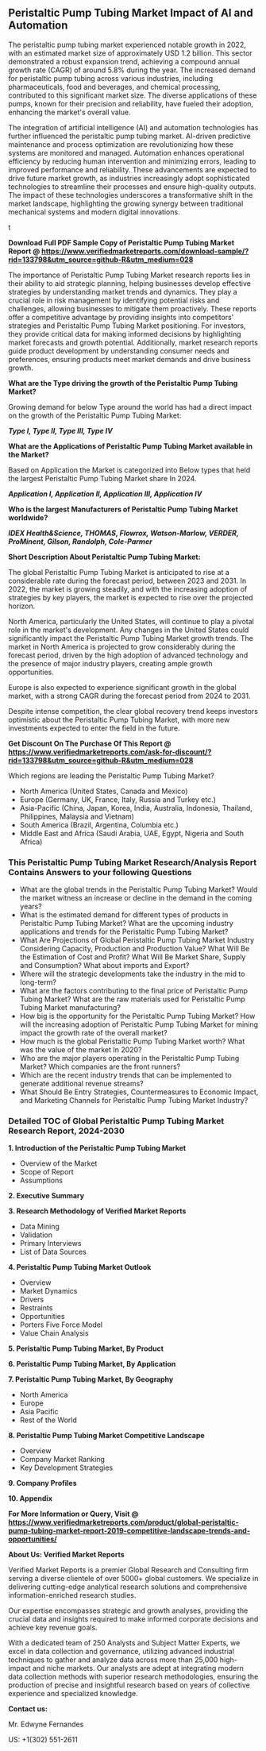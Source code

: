 <h2>Peristaltic Pump Tubing Market Impact of AI and Automation</h2><p>The peristaltic pump tubing market experienced notable growth in 2022, with an estimated market size of approximately USD 1.2 billion. This sector demonstrated a robust expansion trend, achieving a compound annual growth rate (CAGR) of around 5.8% during the year. The increased demand for peristaltic pump tubing across various industries, including pharmaceuticals, food and beverages, and chemical processing, contributed to this significant market size. The diverse applications of these pumps, known for their precision and reliability, have fueled their adoption, enhancing the market's overall value.</p><p>The integration of artificial intelligence (AI) and automation technologies has further influenced the peristaltic pump tubing market. AI-driven predictive maintenance and process optimization are revolutionizing how these systems are monitored and managed. Automation enhances operational efficiency by reducing human intervention and minimizing errors, leading to improved performance and reliability. These advancements are expected to drive future market growth, as industries increasingly adopt sophisticated technologies to streamline their processes and ensure high-quality outputs. The impact of these technologies underscores a transformative shift in the market landscape, highlighting the growing synergy between traditional mechanical systems and modern digital innovations.</p>t</p><p id="" class=""><strong>Download Full PDF Sample Copy of Peristaltic Pump Tubing Market Report @ <a href="https://www.verifiedmarketreports.com/download-sample/?rid=133798&utm_source=github-R&utm_medium=028" target="_blank">https://www.verifiedmarketreports.com/download-sample/?rid=133798&utm_source=github-R&utm_medium=028</a></strong></p><p>The importance of&nbsp;Peristaltic Pump Tubing Market research reports lies in their ability to aid strategic planning, helping businesses develop effective strategies by understanding market trends and dynamics. They play a crucial role in risk management by identifying potential risks and challenges, allowing businesses to mitigate them proactively. These reports offer a competitive advantage by providing insights into competitors' strategies and Peristaltic Pump Tubing Market positioning. For investors, they provide critical data for making informed decisions by highlighting market forecasts and growth potential. Additionally, market research reports guide product development by understanding consumer needs and preferences, ensuring products meet market demands and drive business growth.</p><p><strong>What are the&nbsp;Type driving the growth of the Peristaltic Pump Tubing Market?</strong></p><p id="" class="">Growing demand for below Type around the world has had a direct impact on the growth of the Peristaltic Pump Tubing Market:</p><em><strong>Type I, Type II, Type III, Type IV</strong></em></p><strong>What are the&nbsp;Applications&nbsp;of Peristaltic Pump Tubing Market available in the Market?</strong></p><p id="" class="">Based on Application the Market is categorized into Below types that held the largest Peristaltic Pump Tubing Market share In 2024.</p><em><strong>Application I, Application II, Application III, Application IV</strong></em></p><strong>Who is the largest Manufacturers of Peristaltic Pump Tubing Market worldwide?</strong></p><p><em><strong>IDEX Health&Science, THOMAS, Flowrox, Watson-Marlow, VERDER, ProMinent, Gilson, Randolph, Cole-Parmer</strong></em></p><p id="" class=""><strong>Short Description About Peristaltic Pump Tubing Market:</strong></p><p>The global Peristaltic Pump Tubing Market is anticipated to rise at a considerable rate during the forecast period, between 2023 and 2031. In 2022, the market is growing steadily, and with the increasing adoption of strategies by key players, the market is expected to rise over the projected horizon.</p><p>North America, particularly the United States, will continue to play a pivotal role in the market's development. Any changes in the United States could significantly impact the Peristaltic Pump Tubing Market growth trends. The market in North America is projected to grow considerably during the forecast period, driven by the high adoption of advanced technology and the presence of major industry players, creating ample growth opportunities.</p><p>Europe is also expected to experience significant growth in the global market, with a strong CAGR during the forecast period from 2024 to 2031.</p><p>Despite intense competition, the clear global recovery trend keeps investors optimistic about the Peristaltic Pump Tubing Market, with more new investments expected to enter the field in the future.</p><p id="" class=""><strong>Get Discount On The Purchase Of This Report @ <a href="https://www.verifiedmarketreports.com/ask-for-discount/?rid=133798&utm_source=github-R&utm_medium=028" target="_blank">https://www.verifiedmarketreports.com/ask-for-discount/?rid=133798&utm_source=github-R&utm_medium=028</a></strong></p>Which regions are leading the Peristaltic Pump Tubing Market?</p><ul><li>North America (United States, Canada and Mexico)</li><li>Europe (Germany, UK, France, Italy, Russia and Turkey etc.)</li><li>Asia-Pacific (China, Japan, Korea, India, Australia, Indonesia, Thailand, Philippines, Malaysia and Vietnam)</li><li>South America (Brazil, Argentina, Columbia etc.)</li><li>Middle East and Africa (Saudi Arabia, UAE, Egypt, Nigeria and South Africa)</li></ul><h3 id="" class="">This Peristaltic Pump Tubing Market Research/Analysis Report Contains Answers to your following Questions</h3><ul><li>What are the global trends in the Peristaltic Pump Tubing Market? Would the market witness an increase or decline in the demand in the coming years?</li><li>What is the estimated demand for different types of products in Peristaltic Pump Tubing Market? What are the upcoming industry applications and trends for the Peristaltic Pump Tubing Market?</li><li>What Are Projections of Global Peristaltic Pump Tubing Market Industry Considering Capacity, Production and Production Value? What Will Be the Estimation of Cost and Profit? What Will Be Market Share, Supply and Consumption? What about imports and Export?</li><li>Where will the strategic developments take the industry in the mid to long-term?</li><li>What are the factors contributing to the final price of Peristaltic Pump Tubing Market? What are the raw materials used for Peristaltic Pump Tubing Market manufacturing?</li><li>How big is the opportunity for the Peristaltic Pump Tubing Market? How will the increasing adoption of Peristaltic Pump Tubing Market for mining impact the growth rate of the overall market?</li><li>How much is the global Peristaltic Pump Tubing Market worth? What was the value of the market In 2020?</li><li>Who are the major players operating in the Peristaltic Pump Tubing Market? Which companies are the front runners?</li><li>Which are the recent industry trends that can be implemented to generate additional revenue streams?</li><li>What Should Be Entry Strategies, Countermeasures to Economic Impact, and Marketing Channels for Peristaltic Pump Tubing Market Industry?</li></ul><h3 id="" class="">Detailed TOC of Global Peristaltic Pump Tubing Market Research Report, 2024-2030</h3><p id="" class=""><strong>1. Introduction of the Peristaltic Pump Tubing Market</strong></p><ul><li>Overview of the Market</li><li>Scope of Report</li><li>Assumptions</li></ul><p id="" class=""><strong>2. Executive Summary</strong></p><p id="" class=""><strong>3. Research Methodology of Verified Market Reports</strong></p><ul><li>Data Mining</li><li>Validation</li><li>Primary Interviews</li><li>List of Data Sources</li></ul><p id="" class=""><strong>4. Peristaltic Pump Tubing Market Outlook</strong></p><ul><li>Overview</li><li>Market Dynamics</li><li>Drivers</li><li>Restraints</li><li>Opportunities</li><li>Porters Five Force Model</li><li>Value Chain Analysis</li></ul><p id="" class=""><strong>5. Peristaltic Pump Tubing Market, By Product</strong></p><p id="" class=""><strong>6. Peristaltic Pump Tubing Market, By Application</strong></p><p id="" class=""><strong>7. Peristaltic Pump Tubing Market, By Geography</strong></p><ul><li>North America</li><li>Europe</li><li>Asia Pacific</li><li>Rest of the World</li></ul><p id="" class=""><strong>8. Peristaltic Pump Tubing Market Competitive Landscape</strong></p><ul><li>Overview</li><li>Company Market Ranking</li><li>Key Development Strategies</li></ul><p id="" class=""><strong>9. Company Profiles</strong></p><p id="" class=""><strong>10. Appendix</strong></p><p id="" class=""><strong>For More Information or Query, Visit @ <a href="https://www.verifiedmarketreports.com/product/global-peristaltic-pump-tubing-market-report-2019-competitive-landscape-trends-and-opportunities/" target="_blank">https://www.verifiedmarketreports.com/product/global-peristaltic-pump-tubing-market-report-2019-competitive-landscape-trends-and-opportunities/</a></strong></p><p id="" class=""><strong>About Us: Verified Market Reports</strong></p><p id="" class="">Verified Market Reports is a premier Global Research and Consulting firm serving a diverse clientele of over 5000+ global customers. We specialize in delivering cutting-edge analytical research solutions and comprehensive information-enriched research studies.</p><p id="" class="">Our expertise encompasses strategic and growth analyses, providing the crucial data and insights required to make informed corporate decisions and achieve key revenue goals.</p><p id="" class="">With a dedicated team of 250 Analysts and Subject Matter Experts, we excel in data collection and governance, utilizing advanced industrial techniques to gather and analyze data across more than 25,000 high-impact and niche markets. Our analysts are adept at integrating modern data collection methods with superior research methodologies, ensuring the production of precise and insightful research based on years of collective experience and specialized knowledge.</p><p id="" class=""><strong>Contact us:</strong></p><p id="" class="">Mr. Edwyne Fernandes</p><p id="" class="">US: +1(302) 551-2611</p>